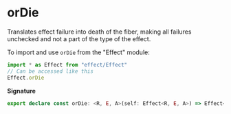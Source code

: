 # orDie

Translates effect failure into death of the fiber, making all failures
unchecked and not a part of the type of the effect.

To import and use `orDie` from the "Effect" module:

```ts
import * as Effect from "effect/Effect"
// Can be accessed like this
Effect.orDie
```

**Signature**

```ts
export declare const orDie: <R, E, A>(self: Effect<R, E, A>) => Effect<R, never, A>
```
